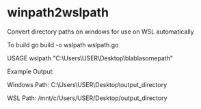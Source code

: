 # winpath2wslpath
Convert directory paths on windows for use on  WSL automatically 

To build go build -o wslpath wslpath.go

USAGE wslpath "C:\Users\USER\Desktop\blablasomepath"

Example Output:

Windows Path: C:\Users\USER\Desktop\output_directory

WSL Path:     /mnt/c/Users/USER/Desktop/output_directory
